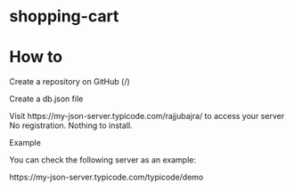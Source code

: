 # shopping-cart


<h1>How to</h1>
<p>
Create a repository on GitHub (<your-username>/<your-repo>)
  </p>
  <p>
Create a db.json file
  </p>
  <p>
Visit https://my-json-server.typicode.com/rajjubajra/ to access your server
No registration. Nothing to install.
    </p>
    <p>
Example
    </p>
    <p>
You can check the following server as an example:
    </p>
    <p>
https://my-json-server.typicode.com/typicode/demo
    </p>
